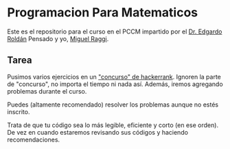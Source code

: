 # Programacion Para Matematicos

Este es el repositorio para el curso en el PCCM impartido por el [Dr. Edgardo Roldán](mailto:edyrol@gmail.com) Pensado y yo, [Miguel Raggi](mailto:mraggi@gmail.com).

## Tarea

Pusimos varios ejercicios en un ["concurso" de hackerrank](https://www.hackerrank.com/programacion-pccm). Ignoren la parte de "concurso", no importa el tiempo ni nada así. Además, iremos agregando problemas durante el curso.

Puedes (altamente recomendado) resolver los problemas aunque no estés inscrito.

Trata de que tu código sea lo más legible, eficiente y corto (en ese orden). De vez en cuando estaremos revisando sus códigos y haciendo recomendaciones.

